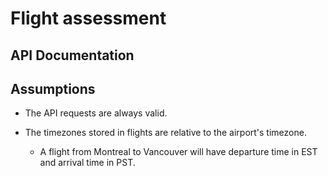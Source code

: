 # Flight assessment

## API Documentation

## Assumptions

- The API requests are always valid.

- The timezones stored in flights are relative to the airport's timezone.
  - A flight from Montreal to Vancouver will have departure time in EST and arrival time in PST.
